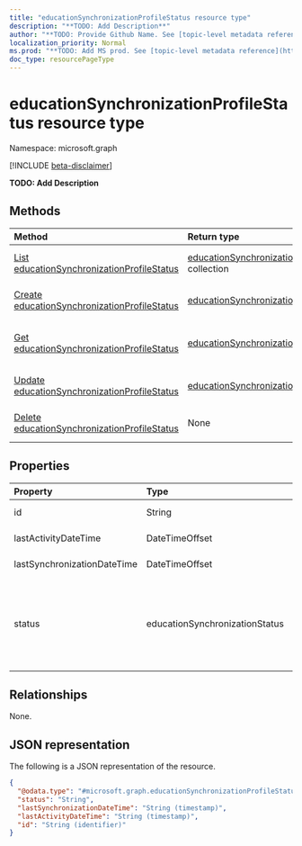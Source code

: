 ```yaml
---
title: "educationSynchronizationProfileStatus resource type"
description: "**TODO: Add Description**"
author: "**TODO: Provide Github Name. See [topic-level metadata reference](https://msgo.azurewebsites.net/add/document/guidelines/metadata.html#topic-level-metadata)**"
localization_priority: Normal
ms.prod: "**TODO: Add MS prod. See [topic-level metadata reference](https://msgo.azurewebsites.net/add/document/guidelines/metadata.html#topic-level-metadata)**"
doc_type: resourcePageType
---
```


# educationSynchronizationProfileStatus resource type

Namespace: microsoft.graph

[!INCLUDE [beta-disclaimer](../../includes/beta-disclaimer.md)]

**TODO: Add Description**

## Methods
|Method|Return type|Description|
|:---|:---|:---|
|[List educationSynchronizationProfileStatus](../api/educationsynchronizationprofilestatus-list.md)|[educationSynchronizationProfileStatus](../resources/educationsynchronizationprofilestatus.md) collection|Get a list of the [educationSynchronizationProfileStatus](../resources/educationsynchronizationprofilestatus.md) objects and their properties.|
|[Create educationSynchronizationProfileStatus](../api/educationsynchronizationprofilestatus-create.md)|[educationSynchronizationProfileStatus](../resources/educationsynchronizationprofilestatus.md)|Create a new [educationSynchronizationProfileStatus](../resources/educationsynchronizationprofilestatus.md) object.|
|[Get educationSynchronizationProfileStatus](../api/educationsynchronizationprofilestatus-get.md)|[educationSynchronizationProfileStatus](../resources/educationsynchronizationprofilestatus.md)|Read the properties and relationships of an [educationSynchronizationProfileStatus](../resources/educationsynchronizationprofilestatus.md) object.|
|[Update educationSynchronizationProfileStatus](../api/educationsynchronizationprofilestatus-update.md)|[educationSynchronizationProfileStatus](../resources/educationsynchronizationprofilestatus.md)|Update the properties of an [educationSynchronizationProfileStatus](../resources/educationsynchronizationprofilestatus.md) object.|
|[Delete educationSynchronizationProfileStatus](../api/educationsynchronizationprofilestatus-delete.md)|None|Deletes an [educationSynchronizationProfileStatus](../resources/educationsynchronizationprofilestatus.md) object.|

## Properties
|Property|Type|Description|
|:---|:---|:---|
|id|String|**TODO: Add Description**|
|lastActivityDateTime|DateTimeOffset|**TODO: Add Description**|
|lastSynchronizationDateTime|DateTimeOffset|**TODO: Add Description**|
|status|educationSynchronizationStatus|**TODO: Add Description**. Possible values are: `paused`, `inProgress`, `success`, `error`, `validationError`, `quarantined`, `unknownFutureValue`.|

## Relationships
None.

## JSON representation
The following is a JSON representation of the resource.
<!-- {
  "blockType": "resource",
  "keyProperty": "id",
  "@odata.type": "microsoft.graph.educationSynchronizationProfileStatus",
  "openType": false
}
-->
``` json
{
  "@odata.type": "#microsoft.graph.educationSynchronizationProfileStatus",
  "status": "String",
  "lastSynchronizationDateTime": "String (timestamp)",
  "lastActivityDateTime": "String (timestamp)",
  "id": "String (identifier)"
}
```

